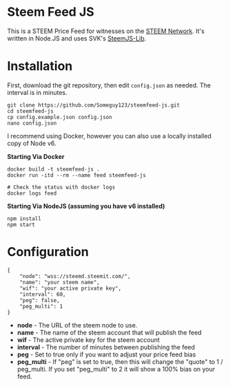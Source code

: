 Steem Feed JS
============

This is a STEEM Price Feed for witnesses on the [STEEM Network](https://steem.io). It's
written in Node.JS and uses SVK's [SteemJS-Lib](https://github.com/svk31/steemjs-lib).

Installation
========

First, download the git repository, then edit `config.json` as needed. The interval is in minutes.

```
git clone https://github.com/Someguy123/steemfeed-js.git
cd steemfeed-js
cp config.example.json config.json
nano config.json
```

I recommend using Docker, however you can also use a locally installed copy of Node v6.

**Starting Via Docker**

```
docker build -t steemfeed-js .
docker run -itd --rm --name feed steemfeed-js

# Check the status with docker logs
docker logs feed
```

**Starting Via NodeJS (assuming you have v6 installed)**
```
npm install
npm start
```

Configuration
===========
```
{
    "node": "wss://steemd.steemit.com/",
    "name": "your steem name",
    "wif": "your active private key",
    "interval": 60,
    "peg": false,
    "peg_multi": 1
}
```

- **node** - The URL of the steem node to use.
- **name** - The name of the steem account that will publish the feed
- **wif** - The active private key for the steem account
- **interval** - The number of minutes between publishing the feed
- **peg** - Set to true only if you want to adjust your price feed bias
- **peg_multi** - If "peg" is set to true, then this will change the "quote" to 1 / peg_multi. If you set "peg_multi" to 2 it will show a 100% bias on your feed.
